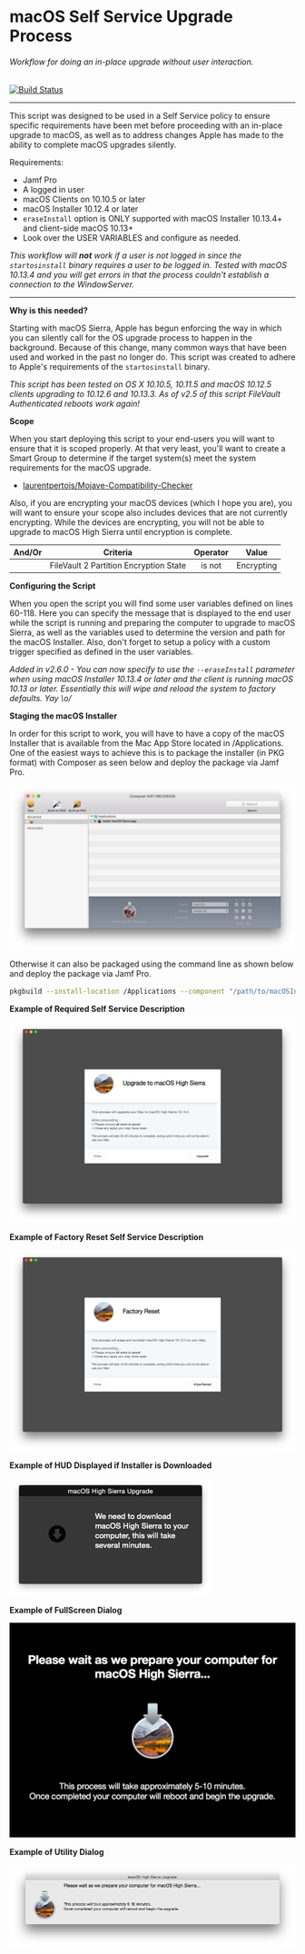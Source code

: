 # macOS Self Service Upgrade Process
###### Workflow for doing an in-place upgrade without user interaction.

[![Build Status](https://travis-ci.com/kc9wwh/macOSUpgrade.svg?branch=master)](https://travis-ci.com/kc9wwh/macOSUpgrade)
___
This script was designed to be used in a Self Service policy to ensure specific requirements have been met before proceeding with an in-place upgrade to macOS, as well as to address changes Apple has made to the ability to complete macOS upgrades silently.

Requirements:
* Jamf Pro
* A logged in user
* macOS Clients on 10.10.5 or later
* macOS Installer 10.12.4 or later
* `eraseInstall` option is ONLY supported with macOS Installer 10.13.4+ and client-side macOS 10.13+
* Look over the USER VARIABLES and configure as needed.

*This workflow will **not** work if a user is not logged in since the `startosinstall` binary requires a user to be logged in. Tested with macOS 10.13.4 and you will get errors in that the process couldn't establish a connection to the WindowServer.*

___

**Why is this needed?**

Starting with macOS Sierra, Apple has begun enforcing the way in which you can silently call for the OS upgrade process to happen in the background. Because of this change, many common ways that have been used and worked in the past no longer do. This script was created to adhere to Apple's requirements of the `startosinstall` binary.

*This script has been tested on OS X 10.10.5, 10.11.5 and macOS 10.12.5 clients upgrading to 10.12.6 and 10.13.3. As of v2.5 of this script FileVault Authenticated reboots work again!*

**Scope**

When you start deploying this script to your end-users you will want to ensure that it is scoped properly. At that very least, you'll want to create a Smart Group to determine if the target system(s) meet the system requirements for the macOS upgrade.

* [laurentpertois/Mojave-Compatibility-Checker](https://github.com/laurentpertois/Mojave-Compatibility-Checker)

Also, if you are encrypting your macOS devices (which I hope you are), you will want to ensure your scope also includes devices that are not currently encrypting. While the devices are encrypting, you will not be able to upgrade to macOS High Sierra until encryption is complete.

| And/Or | Criteria | Operator | Value |
| :---: | :---: | :---: | :---: |
|   | FileVault 2 Partition Encryption State | is not | Encrypting |

**Configuring the Script**

When you open the script you will find some user variables defined on lines 60-118. Here you can specify the message that is displayed to the end user while the script is running and preparing the computer to upgrade to macOS Sierra, as well as the variables used to determine the version and path for the macOS Installer. Also, don't forget to setup a policy with a custom trigger specified as defined in the user variables.

*Added in v2.6.0 - You can now specify to use the `--eraseInstall` parameter when using macOS Installer 10.13.4 or later and the client is running macOS 10.13 or later. Essentially this will wipe and reload the system to factory defaults. Yay \o/*


**Staging the macOS Installer**

In order for this script to work, you will have to have a copy of the macOS Installer that is available from the Mac App Store located in /Applications. One of the easiest ways to achieve this is to package the installer (in PKG format) with Composer as seen below and deploy the package via Jamf Pro.

![alt text](/imgs/composer.png)

Otherwise it can also be packaged using the command line as shown below and deploy the package via Jamf Pro.

```sh
pkgbuild --install-location /Applications --component "/path/to/macOSInstallerApp" "/path/to/xxxxx.pkg"
```

**Example of Required Self Service Description**

![alt text](/imgs/selfservice.png)


**Example of Factory Reset Self Service Description**

![alt text](/imgs/factoryReset.png)


**Example of HUD Displayed if Installer is Downloaded**

![alt text](/imgs/downloadHUD.png)


**Example of FullScreen Dialog**

![alt text](/imgs/fullScreen.png)


**Example of Utility Dialog**

![alt text](/imgs/utility.png)
